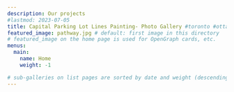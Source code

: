 ```yaml
---
description: Our projects
#lastmod: 2023-07-05
title: Capital Parking Lot Lines Painting- Photo Gallery #toronto #ottawa #hamilton #barrie
featured_image: pathway.jpg # default: first image in this directory
# featured_image on the home page is used for OpenGraph cards, etc.
menus:
  main:
    name: Home
    weight: -1

# sub-galleries on list pages are sorted by date and weight (descending)
---
```

